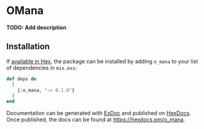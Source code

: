 # OMana

**TODO: Add description**

## Installation

If [available in Hex](https://hex.pm/docs/publish), the package can be installed
by adding `o_mana` to your list of dependencies in `mix.exs`:

```elixir
def deps do
  [
    {:o_mana, "~> 0.1.0"}
  ]
end
```

Documentation can be generated with [ExDoc](https://github.com/elixir-lang/ex_doc)
and published on [HexDocs](https://hexdocs.pm). Once published, the docs can
be found at <https://hexdocs.pm/o_mana>.

